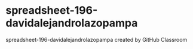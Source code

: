 # spreadsheet-196-davidalejandrolazopampa
spreadsheet-196-davidalejandrolazopampa created by GitHub Classroom
